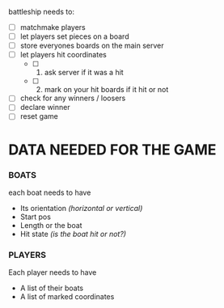 battleship needs to:
- [ ] matchmake players
- [ ] let players set pieces on a board
- [ ] store everyones boards on the main server
- [ ] let players hit coordinates
    - [ ] 1. ask server if it was a hit
    - [ ] 2. mark on your hit boards if it hit or not
- [ ] check for any winners / loosers
- [ ] declare winner
- [ ] reset game

# DATA NEEDED FOR THE GAME

### BOATS
each boat needs to have
- Its orientation *(horizontal or vertical)*
- Start pos
- Length or the boat
- Hit state *(is the boat hit or not?)*

### PLAYERS
Each player needs to have 
- A list of their boats
- A list of marked coordinates
